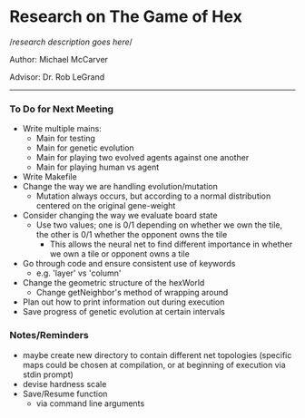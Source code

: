 # Research on The Game of Hex
/*research description goes here*/

Author: Michael McCarver

Advisor: Dr. Rob LeGrand

***

### To Do for Next Meeting
- Write multiple mains:
	- Main for testing
	- Main for genetic evolution
	- Main for playing two evolved agents against one another
	- Main for playing human vs agent
- Write Makefile
- Change the way we are handling evolution/mutation
	- Mutation always occurs, but according to a normal distribution centered on the original gene-weight
- Consider changing the way we evaluate board state
	- Use two values; one is 0/1 depending on whether we own the tile, the other is 0/1 whether the opponent owns the tile
		- This allows the neural net to find different importance in whether we own a tile or opponent owns a tile
- Go through code and ensure consistent use of keywords
	- e.g. 'layer' vs 'column'
- Change the geometric structure of the hexWorld
	- Change getNeighbor's method of wrapping around
- Plan out how to print information out during execution
- Save progress of genetic evolution at certain intervals

### Notes/Reminders
- maybe create new directory to contain different net topologies (specific maps could be chosen at compilation, or at beginning 	of execution via stdin prompt)
- devise hardness scale
- Save/Resume function
   - via command line arguments

